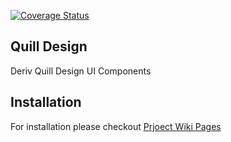 [![Coverage Status](https://coveralls.io/repos/github/deriv-com/quill-design/badge.svg?branch=main)](https://coveralls.io/github/deriv-com/quill-design?branch=main)

## Quill Design

Deriv Quill Design UI Components

## Installation

For installation please checkout [Prjoect Wiki Pages](https://github.com/deriv-com/quill-design/wiki)
